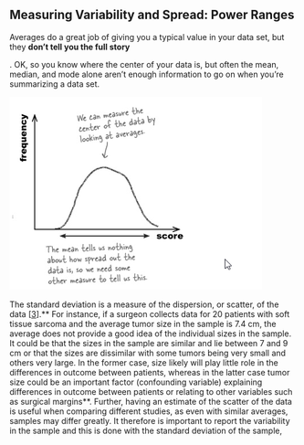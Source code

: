 ## Measuring Variability and Spread: Power Ranges

Averages do a great job of giving you a typical value in your data set, but they **don’t tell you the full story**

. OK, so you know where the center of your data is, but often the mean, median, and mode alone aren’t enough information to go on when you’re summarizing a data set.

![](/assets/var1.png)

The standard deviation is a measure of the dispersion, or scatter, of the data \[[3](https://www.ncbi.nlm.nih.gov/pmc/articles/PMC3148365/#CR3)\].** For instance, if a surgeon collects data for 20 patients with soft tissue sarcoma and the average tumor size in the sample is 7.4 cm, the average does not provide a good idea of the individual sizes in the sample. It could be that the sizes in the sample are similar and lie between 7 and 9 cm or that the sizes are dissimilar with some tumors being very small and others very large. In the former case, size likely will play little role in the differences in outcome between patients, whereas in the latter case tumor size could be an important factor \(confounding variable\) explaining differences in outcome between patients or relating to other variables such as surgical margins**. Further, having an estimate of the scatter of the data is useful when comparing different studies, as even with similar averages, samples may differ greatly. It therefore is important to report the variability in the sample and this is done with the standard deviation of the sample,

